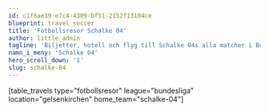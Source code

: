 ```yaml
---
id: c1f6ae39-e7c4-4309-bf51-2152f13104ce
blueprint: travel_soccer
title: 'Fotbollsresor Schalke 04'
author: little_admin
tagline: 'Biljetter, hotell och flyg till Schalke 04s alla matcher i Bundesliga'
namn_i_meny: 'Schalke 04'
hero_scroll_down: '1'
slug: schalke-04
---
```

<p>[table_travels type="fotbollsresor" league="bundesliga" location="gelsenkirchen" home_team="schalke-04"]</p>
